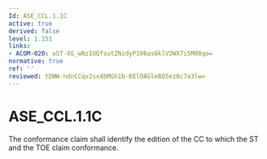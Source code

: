 ```yaml
---
Id: ASE_CCL.1.1C
active: true
derived: false
level: 1.151
links:
- ACOM-020: oST-XG_wNz1UQfsutZNzdyP106as6klV2WX7i5M08qo=
normative: true
ref: ''
reviewed: tDWW-ndnCCqv2sx4bMGh1b-KElOAGleBO5ez0c7a3lw=
---
```


# ASE_CCL.1.1C

The conformance claim shall identify the edition of the CC to which the ST and the TOE claim conformance.